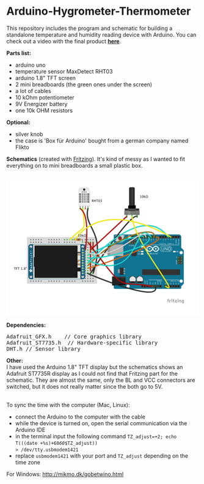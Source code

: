# Arduino-Hygrometer-Thermometer

This repository includes the program and schematic for building a standalone temperature and humidity reading device with Arduino. You can check out a video with the final product <strong>[here](https://www.youtube.com/watch?v=i7G4gAmwFMo)</strong>.

<strong>Parts list:</strong>

- arduino uno
- temperature sensor MaxDetect RHT03
- arduino 1.8" TFT screen
- 2 mini breadboards (the green ones under the screen)
- a lot of cables
- 10 kOhm potentiometer
- 9V Energizer battery
- one 10k OHM resistors

<strong>Optional:</strong>

- silver knob
- the case is 'Box für Arduino' bought from a german company named Flikto

<strong>Schematics</strong> (created with [Fritzing](http://fritzing.org/home/)). It's kind of messy as I wanted to fit everything on to mini breadboards a small plastic box.<br /><br />

<img src=https://github.com/skamsie/Arduino-Hygrometer-Thermometer/blob/master/schema_big_compressed.png></img>

<strong>Dependencies:</strong>

<pre>Adafruit_GFX.h    // Core graphics library
Adafruit_ST7735.h  // Hardware-specific library
DHT.h // Sensor library</pre>

<strong>Other:</strong>
<br />
I have used the Arduino 1.8" TFT display but the schematics shows an Adafruit ST7735R display as I could not find that Fritzing part for the schematic. They are almost the same, only the BL and VCC connectors are switched, but it does not really matter since the both go to 5V.

<br />
To sync the time with the computer (Mac, Linux):

- connect the Arduino to the computer with the cable
- while the device is turned on, open the serial communication via the Arduino IDE
- in the terminal input the following command <code>TZ_adjust=+2;  echo T$(($(date +%s)+60*60*$TZ_adjust)) > /dev/tty.usbmodem1421</code> 
- replace <code>usbmodem1421</code> with your port and <code>TZ_adjust</code> depending on the time zone

For Windows: http://mikmo.dk/gobetwino.html
